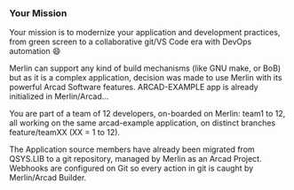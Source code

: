 ### Your Mission

Your mission is to modernize your application and development practices, from green screen to a collaborative git/VS Code era with DevOps automation 😄

Merlin can support any kind of build mechanisms (like GNU make, or BoB) but as it is a complex application, decision was made to use Merlin with its powerful Arcad Software features.  ARCAD-EXAMPLE app is already initialized in Merlin/Arcad…

You are part of a team of 12 developers, on-boarded on Merlin: team1 to 12, all working on the same arcad-example application, on distinct branches feature/teamXX (XX = 1 to 12).

The Application source members have already been migrated from QSYS.LIB to a git repository, managed by Merlin as an Arcad Project.  Webhooks are configured on Git so every action in git is caught by Merlin/Arcad Builder.
